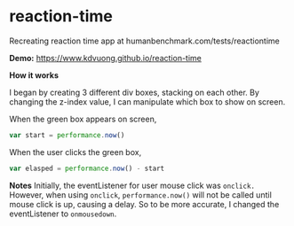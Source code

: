 # reaction-time
Recreating reaction time app at humanbenchmark.com/tests/reactiontime

**Demo:** https://www.kdvuong.github.io/reaction-time

**How it works**

I began by creating 3 different div boxes, stacking on each other.
By changing the z-index value, I can manipulate which box to show on screen.

When the green box appears on screen,
```javascript 
var start = performance.now()
```

When the user clicks the green box, 
```javascript 
var elasped = performance.now() - start
```

**Notes**
Initially, the eventListener for user mouse click was ```onclick.```
However, when using ```onclick```, ```performance.now()``` will not be called until mouse click is up, causing a delay.
So to be more accurate, I changed the eventListener to ```onmousedown```.

